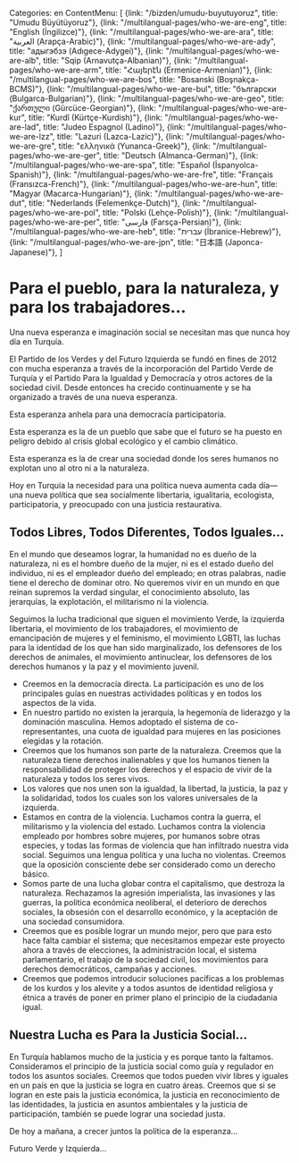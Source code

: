 Categories: en
ContentMenu: [
  {link: "/bizden/umudu-buyutuyoruz", title: "Umudu Büyütüyoruz"},
  {link: "/multilangual-pages/who-we-are-eng", title: "English (İngilizce)"},
  {link: "/multilangual-pages/who-we-are-ara", title: "العربية (Arapça-Arabic)"},
  {link: "/multilangual-pages/who-we-are-ady", title: "адыгэбзэ (Adıgece-Adygei)"},
  {link: "/multilangual-pages/who-we-are-alb", title: "Sqip (Arnavutça-Albanian)"},
  {link: "/multilangual-pages/who-we-are-arm", title: "Հայերէն (Ermenice-Armenian)"},
  {link: "/multilangual-pages/who-we-are-bos", title: "Bosanski (Boşnakça-BCMS)"},
  {link: "/multilangual-pages/who-we-are-bul", title: "български (Bulgarca-Bulgarian)"},
  {link: "/multilangual-pages/who-we-are-geo", title: "ქართული (Gürcüce-Georgian)"},
  {link: "/multilangual-pages/who-we-are-kur", title: "Kurdî (Kürtçe-Kurdish)"},
  {link: "/multilangual-pages/who-we-are-lad", title: "Judeo Espagnol (Ladino)"},
  {link: "/multilangual-pages/who-we-are-lzz", title: "Lazuri (Lazca-Lazic)"},
  {link: "/multilangual-pages/who-we-are-gre", title: "ελληνικά (Yunanca-Greek)"},
  {link: "/multilangual-pages/who-we-are-ger", title: "Deutsch (Almanca-German)"},
  {link: "/multilangual-pages/who-we-are-spa", title: "Español (İspanyolca-Spanish)"},
  {link: "/multilangual-pages/who-we-are-fre", title: "Français (Fransızca-French)"},
  {link: "/multilangual-pages/who-we-are-hun", title: "Magyar (Macarca-Hungarian)"},
  {link: "/multilangual-pages/who-we-are-dut", title: "Nederlands (Felemenkçe-Dutch)"},
  {link: "/multilangual-pages/who-we-are-pol", title: "Polski (Lehçe-Polish)"},
  {link: "/multilangual-pages/who-we-are-per", title: "فارسى (Farsça-Persian)"},
  {link: "/multilangual-pages/who-we-are-heb", title: "עברית (İbranice-Hebrew)"},
  {link: "/multilangual-pages/who-we-are-jpn", title: "日本語 (Japonca-Japanese)"},
  ]

# Para el pueblo, para la naturaleza, y para los trabajadores…

Una nueva esperanza e imaginación social se necesitan mas que nunca hoy día en Turquía.

El Partido de los Verdes y del Futuro Izquierda se fundó en fines de 2012 con mucha esperanza a través de la incorporación del Partido Verde de Turquía y el Partido Para la Igualdad y Democracía y otros actores de la sociedad civil. Desde entonces ha crecido continuamente y se ha organizado a través de una nueva esperanza.

Esta esperanza anhela para una democracía participatoria.

Esta esperanza es la de un pueblo que sabe que el futuro se ha puesto en peligro debido al crisis global ecológico y el cambio climático.

Esta esperanza es la de crear una sociedad donde los seres humanos no explotan uno al otro ni a la naturaleza.

Hoy en Turquía la necesidad para una política nueva aumenta cada día—una nueva política que sea socialmente libertaria, igualitaria, ecologista, participatoria, y preocupado con una justicia restaurativa. 

## Todos Libres, Todos Diferentes, Todos Iguales…

En el mundo que deseamos lograr, la humanidad no es dueño de la naturaleza, ni es el hombre dueño de la mujer, ni es el estado dueño del individuo, ni es el empleador dueño del empleado; en otras palabras, nadie tiene el derecho de dominar otro. No queremos vivir en un mundo en que reinan supremos la verdad singular, el conocimiento absoluto, las jerarquías, la explotación, el militarismo  ni la violencia.

Seguimos la lucha tradicional que siguen el movimiento Verde, la izquierda libertaria, el movimiento de los trabajadores, el movimiento de emancipación de mujeres y el feminismo, el movimiento LGBTI, las luchas para la identidad de los que han sido marginalizado, los defensores de los derechos de animales, el movimiento antinuclear, los defensores de los derechos humanos y la paz y el movimiento juvenil.

-	Creemos en la democracía directa. La participación es uno de los principales guías en nuestras actividades políticas y en todos los aspectos de la vida.
- En nuestro partido no existen la jerarquía, la hegemonía de liderazgo y la dominación masculina. Hemos adoptado el sistema de co-representantes, una cuota de igualdad para mujeres en las posiciones elegidas y la rotación.
-	Creemos que los humanos son parte de la naturaleza. Creemos que la naturaleza tiene derechos inalienables y que los humanos tienen la responsabilidad de proteger los derechos y el espacio de vivir de la naturaleza y todos los seres vivos.
-	Los valores que nos unen son la igualdad, la libertad, la justicia, la paz y la solidaridad, todos los cuales son los valores universales de la izquierda.
-	Estamos en contra de la violencia. Luchamos contra la guerra, el militarismo y la violencia del estado. Luchamos contra la violencia empleado por hombres sobre mujeres, por humanos sobre otras especies, y todas las formas de violencia que han infiltrado nuestra vida social. Seguimos una lengua política y una lucha no violentas. Creemos que la oposición consciente debe ser considerado como un derecho básico.
-	Somos parte de una lucha globar contra el capitalismo, que destroza la naturaleza. Rechazamos la agresión imperialista, las invasiones y las guerras, la política económica neoliberal, el deterioro de derechos sociales, la obsesión con el desarrollo económico, y la aceptación de una sociedad consumidora.
-	Creemos que es posible lograr un mundo mejor, pero que para esto hace falta cambiar el sistema; que necesitamos empezar este proyecto ahora a través de elecciones, la administración local, el sistema parlamentario, el trabajo de la sociedad civil, los movimientos para derechos democráticos, campañas y acciones.
-	Creemos que podemos introducir soluciones pacíficas a los problemas de los kurdos y los alevite y a todos asuntos de identidad religiosa y étnica a través de poner en primer plano el principio de la ciudadania igual.

## Nuestra Lucha es Para la Justicia Social…
En Turquía hablamos mucho de la justicia y es porque tanto la faltamos. Consideramos el principio de la justicia social como guía y regulador en todos los asuntos sociales.
Creemos que todos pueden vivir libres y iguales en un país en que la justicia se logra en cuatro áreas.
Creemos que si se logran en este país la justicia económica, la justicia en reconocimiento de las identidades, la justicia en asuntos ambientales y la justicia de participación, también se puede lograr una sociedad justa. 

De hoy a mañana, a crecer juntos la política de la esperanza…

Futuro Verde y Izquierda…


